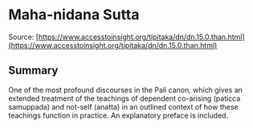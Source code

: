 # Maha-nidana Sutta

Source: [https://www.accesstoinsight.org/tipitaka/dn/dn.15.0.than.html](https://www.accesstoinsight.org/tipitaka/dn/dn.15.0.than.html)

## Summary
One of the most profound discourses in the Pali canon, which gives an extended treatment of the teachings of dependent co-arising (paticca samuppada) and not-self (anatta) in an outlined context of how these teachings function in practice. An explanatory preface is included.